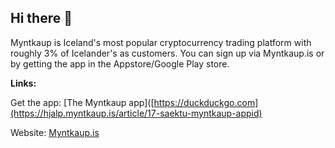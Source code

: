 ## Hi there 👋

Myntkaup is Iceland's most popular cryptocurrency trading platform with roughly 3% of Icelander's as customers. You can sign up via Myntkaup.is or by getting the app in the Appstore/Google Play store.

**Links:**

Get the app: [The Myntkaup app]([https://duckduckgo.com](https://hjalp.myntkaup.is/article/17-saektu-myntkaup-appid)

Website: [Myntkaup.is](https://myntkaup.is)

<!--

**Here are some ideas to get you started:**

🙋‍♀️ A short introduction - what is your organization all about?
🌈 Contribution guidelines - how can the community get involved?
👩‍💻 Useful resources - where can the community find your docs? Is there anything else the community should know?
🍿 Fun facts - what does your team eat for breakfast?
🧙 Remember, you can do mighty things with the power of [Markdown](https://docs.github.com/github/writing-on-github/getting-started-with-writing-and-formatting-on-github/basic-writing-and-formatting-syntax)
-->
